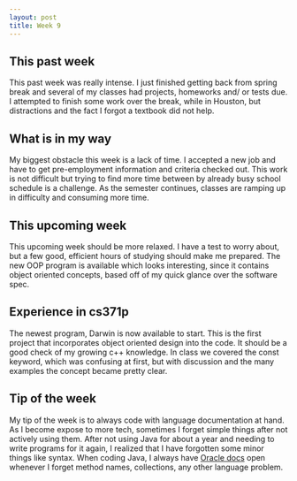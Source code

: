 ```yaml
---
layout: post
title: Week 9
---
```


This past week
--------------
This past week was really intense. I just finished getting back from spring break and several of my classes had projects, homeworks and/ or tests due. I attempted to finish some work over the break, while in Houston, but distractions and the fact I forgot a textbook did not help.

What is in my way
------------------
My biggest obstacle this week is a lack of time. I accepted a new job and have to get pre-employment information and criteria checked out. This work is not difficult but trying to find more time between by already busy school schedule is a challenge. As the semester continues, classes are ramping up in difficulty and consuming more time.

This upcoming week
------------------
This upcoming week should be more relaxed. I have a test to worry about, but a few good, efficient hours of studying should make me prepared. The new OOP program is available which looks interesting, since it contains object oriented concepts, based off of my quick glance over the software spec.

Experience in cs371p
--------------------
The newest program, Darwin is now available to start. This is the first project that incorporates object oriented design into the code. It should be a good check of my growing c++ knowledge. In class we covered the const keyword, which was confusing at first, but with discussion and the many examples the concept became pretty clear.

Tip of the week
----------------
My tip of the week is to always code with language documentation at hand. As I become expose to more tech, sometimes I forget simple things after not actively using them. After not using Java for about a year and needing to write programs for it again, I realized that I have forgotten some  minor things like syntax. When coding Java, I always have [Oracle docs](https://docs.oracle.com/javase/tutorial/) open whenever I forget method names, collections, any other language problem.
